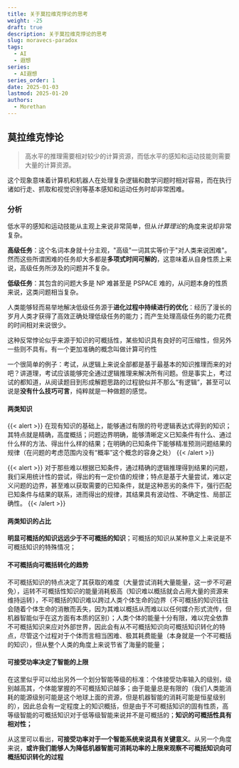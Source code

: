 ```yaml
---
title: 关于莫拉维克悖论的思考
weight: -25
draft: true
description: 关于莫拉维克悖论的思考
slug: moravecs-paradox
tags:
  - AI
  - 遐想
series:
  - AI遐想
series_order: 1
date: 2025-01-03
lastmod: 2025-01-20
authors:
  - Morethan
---
```


## 莫拉维克悖论

> 高水平的推理需要相对较少的计算资源，而低水平的感知和运动技能则需要大量的计算资源。

这个现象意味着计算机和机器人在处理复杂逻辑和数学问题时相对容易，而在执行诸如行走、抓取和视觉识别等基本感知和运动任务时却非常困难。

### 分析
低水平的感知和运动技能从主观上来说非常简单，但从*计算理论*的角度来说却非常复杂。

**高级任务**：这个名词本身就十分主观，"高级"一词其实等价于"对人类来说困难"。然而这些所谓困难的任务却大多都是**多项式时间可解的**，这意味着从自身性质上来说，高级任务所涉及的问题并不复杂。

**低级任务**：其包含的问题大多是 NP 难甚至是 PSPACE 难的，从问题本身的性质来说，这类问题相当复杂。

人类能够轻而易举地解决低级任务源于**进化过程中持续进行的优化**：经历了漫长的岁月人类才获得了高效正确处理低级任务的能力；而产生处理高级任务的能力花费的时间相对来说很少。







这种反常悖论似乎来源于知识的可概括性，某些知识具有良好的可压缩性，但另外一些则不具有。有一个更加准确的概念叫做计算可约性

一个很简单的例子：考试，从逻辑上来说全部都是基于最基本的知识推理而来的对吧？讲道理，考试应该能够完全通过逻辑推理来解决所有问题。但是事实上，考过试的都知道，从阅读题目到形成解题思路的过程貌似并不那么“有逻辑”，甚至可以说是**没有什么技巧可言**，纯粹就是一种做题的感觉。

#### 两类知识

{{< alert  >}}
在现有知识的基础上，能够通过有限的符号逻辑表达式得到的知识；其特点就是精确，高度概括；问题边界明确，能够清晰定义已知条件有什么、通过什么样的方法、得出什么样的结果；在明确的已知条件下能够精准预测问题结果的规律（在问题的考虑范围内没有“概率”这个概念的容身之处）
{{< /alert >}}


{{< alert  >}}
对于那些难以根据已知条件，通过精确的逻辑推理得到结果的问题，我们采用统计性的尝试，得出的有一定价值的规律；特点是基于大量尝试，难以定义问题的边界，甚至难以获取需要的已知条件，就是这种恶劣的条件下，强行匹配已知条件与结果的联系，进而得出的规律，其结果具有波动性、不确定性、局部正确性。
{{< /alert >}}
#### 两类知识的占比

**明显可概括的知识远远少于不可概括的知识**；可概括的知识从某种意义上来说是不可概括知识的特殊情况；

#### 不可概括向可概括转化的趋势

不可概括知识的特点决定了其获取的难度（大量尝试消耗大量能量，这一步不可避免），运转不可概括性知识的能量消耗极高（知识难以概括就会占用大量的资源来维持运转），不可概括的知识难以跨过人类个体生命的边界（不可概括的知识往往会随着个体生命的消散而丢失，因为其难以概括从而难以以任何媒介形式流传，但机器智能似乎在这方面有本质的区别）；人类个体的能量十分有限，难以完全依靠不可概括知识来应对外部世界，因此会有从不可概括知识向可概括知识转化的特点，尽管这个过程对于个体而言相当困难、极其耗费能量（本身就是一个不可概括的知识），但从整个人类的角度上来说节省了海量的能量；

#### 可接受功率决定了智能的上限

在这里似乎可以给出另外一个划分智能等级的标准：个体接受功率输入的级别，级别越高其，个体能掌握的不可概括知识越多；由于能量总是有限的（我们人类能消耗的能源级别可能是这个地球上面的资源，但是机器智能的消耗可能是恒星级别的），因此总会有一定程度上的知识概括，但是由于不可概括知识的固有性质，高等级智能的可概括知识对于低等级智能来说并不是可概括的；**知识的可概括性具有相对性；**

从这里可以看出，**可接受功率对于一个智能系统来说具有关键意义**。从另一个角度来说，**或许我们能够人为降低机器智能可消耗功率的上限来观察不可概括知识向可概括知识转化的过程**
